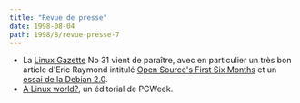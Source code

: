 ```yaml
---
title: "Revue de presse"
date: 1998-08-04
path: 1998/8/revue-presse-7
---
```


<UL>

<LI>La <A HREF="http://www.linuxgazette.com/">Linux Gazette</A> No 31
vient de paraître, avec en particulier un très bon article d'Eric Raymond
intitulé <A HREF="http://www.linuxgazette.com/issue31/raymond.html">Open
Source's First Six Months</A> et un <A HREF="http://www.linuxgazette.com/issue31/ayers1.html">essai de la
Debian 2.0</A>.
<LI><A HREF="http://www.zdnet.com/pcweek/opinion/0803/03edit.html">A Linux world?</A>, un éditorial de PCWeek.
</UL>



